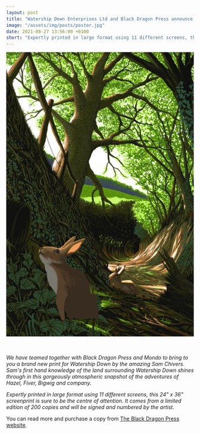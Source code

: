 ```yaml
---
layout: post
title: "Watership Down Enterprises Ltd and Black Dragon Press announce a limited edition poster"
image: "/assets/img/posts/poster.jpg"
date: 2021-08-27 13:56:00 +0100
short: "Expertly printed in large format using 11 different screens, this screenprint is sure to be the centre of attention"
---
```


![Richard Adams](/assets/img/posts/poster.jpg)

<br/>
  
_We have teamed together with Black Dragon Press and Mondo to bring to you a brand new print for Watership Down by the amazing Sam Chivers. Sam's first hand knowledge of the land surrounding Watership Down shines through in this gorgeously atmospheric snapshot of the adventures of Hazel, Fiver, Bigwig and company._

_Expertly printed in large format using 11 different screens, this 24" x 36" screenprint is sure to be the centre of attention. It comes from a limited edition of 200 copies and will be signed and numbered by the artist._

You can read more and purchase a copy from [The Black Dragon Press website](https://www.blackdragonpress.co.uk/blogs/news/watership-down-by-sam-chivers).